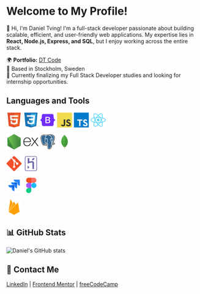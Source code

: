 # Welcome to My Profile!  

👋 Hi, I'm Daniel Tving! I'm a full-stack developer passionate about building scalable, efficient, and user-friendly web applications. My expertise lies in **React, Node.js, Express, and SQL**, but I enjoy working across the entire stack.

🌍 **Portfolio:** [DT Code](https://portfolio.dtcode.se/)  
📍 Based in Stockholm, Sweden  
🎯 Currently finalizing my Full Stack Developer studies and looking for internship opportunities.  

## Languages and Tools  
<code><img height="40" alt="HTML" src="https://raw.githubusercontent.com/devicons/devicon/master/icons/html5/html5-original.svg"></code>
<code><img height="40" alt="CSS" src="https://raw.githubusercontent.com/devicons/devicon/master/icons/css3/css3-original.svg"></code>
<code><img height="40" alt="Bootstrap" src="https://raw.githubusercontent.com/devicons/devicon/master/icons/bootstrap/bootstrap-plain.svg"></code>
<code><img height="40" alt="JavaScript" src="https://raw.githubusercontent.com/devicons/devicon/master/icons/javascript/javascript-original.svg"></code>
<code><img height="40" alt="TypeScript" src="https://raw.githubusercontent.com/devicons/devicon/master/icons/typescript/typescript-original.svg"></code>
<code><img height="40" alt="React" src="https://raw.githubusercontent.com/devicons/devicon/master/icons/react/react-original.svg"></code>

<code><img height="40" alt="Node.js" src="https://raw.githubusercontent.com/devicons/devicon/master/icons/nodejs/nodejs-original.svg"></code>
<code><img height="40" alt="Express" src="https://raw.githubusercontent.com/devicons/devicon/master/icons/express/express-original.svg"></code>
<code><img height="40" alt="PostgreSQL" src="https://raw.githubusercontent.com/devicons/devicon/master/icons/postgresql/postgresql-original.svg"></code>
<code><img height="40" alt="MongoDB" src="https://raw.githubusercontent.com/devicons/devicon/master/icons/mongodb/mongodb-original.svg"></code>

<code><img height="40" alt="Git" src="https://raw.githubusercontent.com/devicons/devicon/master/icons/git/git-original.svg"></code>
<code><img height="40" alt="Heroku" src="https://raw.githubusercontent.com/devicons/devicon/master/icons/heroku/heroku-original.svg"></code>

<code><img height="40" alt="Jira" src="https://raw.githubusercontent.com/devicons/devicon/master/icons/jira/jira-original.svg"></code>
<code><img height="40" alt="Figma" src="https://raw.githubusercontent.com/devicons/devicon/master/icons/figma/figma-original.svg"></code>

<code><img height="40" alt="Firebase" src="https://raw.githubusercontent.com/devicons/devicon/master/icons/firebase/firebase-plain.svg"></code>

## 📊 GitHub Stats  
![Daniel's GitHub stats](https://github-readme-stats.vercel.app/api?username=dantvi&show_icons=true&theme=tokyonight)  

## 📩 Contact Me  
[LinkedIn](https://www.linkedin.com/in/daniel-tving) | [Frontend Mentor](https://www.frontendmentor.io/profile/dantvi) | [freeCodeCamp](https://www.freecodecamp.org/dantvi)  

<!---
Icons: https://github.com/devicons/devicon
--->
